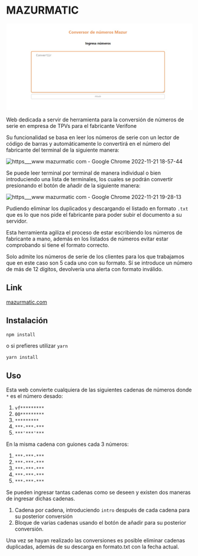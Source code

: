 # MAZURMATIC

![](https://github.com/AngelMazur/01_Format_Number_Ofimedia/blob/master/public/Image/Mockup.jpg)

Web dedicada a servir de herramienta para la conversión de números de serie en empresa de TPVs para el fabricante Verifone

Su funcionalidad se basa en leer los números de serie con un lector de código de barras y automáticamente lo convertirá en el número del fabricante del terminal de la siguiente manera:

![https___www mazurmatic com - Google Chrome 2022-11-21 18-57-44](https://user-images.githubusercontent.com/67973514/203130807-fbcc11d5-8a66-48c0-a6d2-f46cde955fc4.gif)


Se puede leer terminal por terminal de manera individual o bien introduciendo una lista de terminales, los cuales se podrán convertir presionando el botón de añadir de la siguiente manera:

![https___www mazurmatic com - Google Chrome 2022-11-21 19-28-13](https://user-images.githubusercontent.com/67973514/203132622-e80231f8-7360-4444-be03-c16ea2038956.gif)

Pudiendo eliminar los duplicados y descargando el listado en formato `.txt` que es lo que nos pide el fabricante para poder subir el documento a su servidor. 

Esta herramienta agiliza el proceso de estar escribiendo los números de fabricante a mano, además en los listados de números evitar estar comprobando si tiene el formato correcto.

Solo admite los números de serie de los clientes para los que trabajamos que en este caso son 5 cada uno con su formato. Sí se introduce un número de más de 12 dígitos, devolvería una alerta con formato inválido.


## Link
[mazurmatic.com](http://www.mazurmatic.com)
## Instalación
    npm install
o si prefieres utilizar `yarn`

    yarn install

## Uso
Esta web convierte cualquiera de las siguientes cadenas de números donde `*` es el número desado:

  1. `vf*********`
  2. `00*********`
  3. `*********`
  4. `***-***-***`
  5. `***'***'***`

 En la misma cadena con guiones cada 3 números:

 1. `***-***-***`
 2. `***-***-***`
 3. `***-***-***`
 4. `***-***-***`
 5. `***-***-***`

 Se pueden ingresar tantas cadenas como se deseen y existen dos maneras de ingresar dichas cadenas.

 1. Cadena por cadena, introduciendo `intro` después de cada cadena para su posterior conversión
 2. Bloque de varias cadenas usando el botón de añadir para su posterior conversión.

 Una vez se hayan realizado las conversiones es posible eliminar cadenas duplicadas, además de su descarga en formato.txt con la fecha actual.


